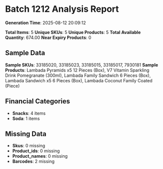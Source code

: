 # Batch 1212 Analysis Report

**Generation Time**: 2025-08-12 20:09:12

**Total Items**: 5
**Unique SKUs**: 5
**Unique Products**: 5
**Total Available Quantity**: 674.00
**Near Expiry Products**: 0

## Sample Data
**Sample SKUs**: 33185020, 33185023, 33185015, 33185017, 7930181
**Sample Products**: Lambada Pyramids x5 12 Pieces (Box), V7 Vitamin Sparkling Drink Pomegranate (300ml), Lambada Family Sandwich 6 Pieces (Box), Lambada Sandwich x5 6 Pieces (Box), Lambada Coconut Family Coated (Piece)

## Financial Categories
- **Snacks**: 4 items
- **Soda**: 1 items

## Missing Data
- **Skus**: 0 missing
- **Product_ids**: 0 missing
- **Product_names**: 0 missing
- **Barcodes**: 2 missing
